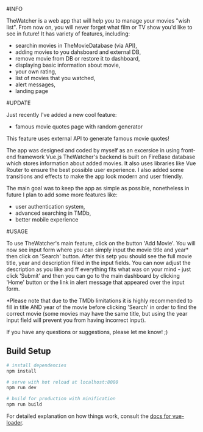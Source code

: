 #INFO

TheWatcher is a web app that will help you to manage your movies "wish list". From now on, you will never forget what film or TV show you'd like to see in future! It has variety of features, including:

  - searchin movies in TheMovieDatabase (via API),
  - adding movies to you dahsboard and external DB,
  - remove movie from DB or restore it to dashboard,
  - displaying basic information about movie,
  - your own rating,
  - list of movies that you watched,
  - alert messages,
  - landing page

#UPDATE

Just recently I've added a new cool feature:

  - famous movie quotes page with random generator
  
This feature uses external API to generate famous movie quotes!

The app was designed and coded by myself as an excersice in using front-end framework Vue.js
TheWatcher's backend is built on FireBase database which stores information about added movies. It also uses libraries like 
Vue Router to ensure the best possible user experience. I also added some transitions and effects to make the app look modern
and user friendly.

The main goal was to keep the app as simple as possible, nonetheless in future I plan to add some more features like:

  - user authentication system,
  - advanced searching in TMDb,
  - better mobile experience


#USAGE 

To use TheWatcher's main feature, click on the button 'Add Movie'. You will now see input form where you can simply input the
movie title and year* then click on 'Search' button. After this setp you should see the full movie title, year and description filled 
in the input fields. You can now adjust the description as you like and ff everything fits what was on your mind - just click 'Submit' and then you can go to the main dashboard by clicking 'Home' button or the link in alert message that appeared over the input form.

*Please note that due to the TMDb limitations it is highly recommended to fill in title AND year of the movie before clicking 'Search' 
in order to find the correct movie (some movies may have the same title, but using the year input field will prevent you from
having incorrect input).


If you have any questions or suggestions, please let me know! ;)












## Build Setup

``` bash
# install dependencies
npm install

# serve with hot reload at localhost:8080
npm run dev

# build for production with minification
npm run build
```

For detailed explanation on how things work, consult the [docs for vue-loader](http://vuejs.github.io/vue-loader).
